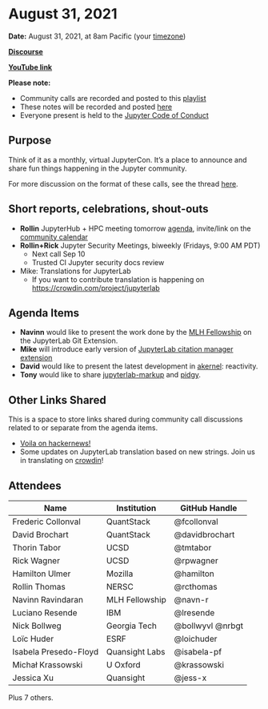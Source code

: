 # August 31, 2021

**Date:** August 31, 2021, at 8am Pacific (your [timezone](https://arewemeetingyet.com/Los%20Angeles/2021-08-31/8:00/Jupyter%20Community%20Call))

**[Discourse](https://discourse.jupyter.org/t/jupyter-community-calls/668)**

**[YouTube link](https://youtu.be/WQ43ywKDfg8)** 

**Please note:**
- Community calls are recorded and posted to this [playlist](https://www.youtube.com/playlist?list=PLUrHeD2K9Cmkoamm4NjLmvXC4Y6E1o8SP)
- These notes will be recorded and posted [here](https://jupyter.readthedocs.io/en/latest/community/community-call-notes/index.html)
- Everyone present is held to the [Jupyter Code of Conduct](https://jupyter.org/conduct)

## Purpose

Think of it as a monthly, virtual JupyterCon. It’s a place to announce and share fun things happening in the Jupyter community.

For more discussion on the format of these calls, see the thread [here](https://discourse.jupyter.org/t/reviving-the-all-jupyter-team-meetings/423).

## Short reports, celebrations, shout-outs

* **Rollin** JupyterHub + HPC meeting tomorrow [agenda](https://hackmd.io/r4AuJjSpSoeTw_Br8dgMRA), invite/link on the [community calendar](https://discourse.jupyter.org/t/jupyter-community-calendar/2485)
* **Rollin+Rick** Jupyter Security Meetings, biweekly (Fridays, 9:00 AM PDT)
    * Next call Sep 10
    * Trusted CI Jupyter security docs review
* Mike: Translations for JupyterLab
    * If you want to contribute translation is happening on https://crowdin.com/project/jupyterlab

## Agenda Items

* **Navinn** would like to present the work done by the [MLH Fellowship](https://fellowship.mlh.io/) on the JupyterLab Git Extension.
* **Mike** will introduce early version of [JupyterLab citation manager extension](https://github.com/krassowski/jupyterlab-citation-manager)
* **David** would like to present the latest development in [akernel](https://github.com/davidbrochart/akernel): reactivity.
* **Tony** would like to share [jupyterlab-markup](https://github.com/agoose77/jupyterlab-markup) and [pidgy](https://github.com/deathbeds/pidgy).

## Other Links Shared

This is a space to store links shared during community call discussions related to or separate from the agenda items.

- [Voila on hackernews!](https://news.ycombinator.com/item?id=28364923)
- Some updates on JupyterLab translation based on new strings. Join us in translating on [crowdin](https://crowdin.com/project/jupyterlab)!

## Attendees

|   Name   |           Institution     | GitHub Handle                     |
|----------|---------------------------|-----------------------------------| 
| Frederic Collonval | QuantStack | @fcollonval |
| David Brochart | QuantStack | @davidbrochart |
| Thorin Tabor         | UCSD            | @tmtabor |
| Rick Wagner         | UCSD           | @rpwagner|
| Hamilton Ulmer| Mozilla | @hamilton | 
| Rollin Thomas         | NERSC            | @rcthomas | 
| Navinn Ravindaran | MLH Fellowship | @navn-r
| Luciano Resende | IBM | @lresende |
| Nick Bollweg | Georgia Tech | @bollwyvl @nrbgt 
| Loïc Huder | ESRF | @loichuder |
| Isabela Presedo-Floyd | Quansight Labs | @isabela-pf |
| Michał Krassowski | U Oxford | @krassowski |
| Jessica Xu | Quansight | @jess-x |

Plus 7 others.